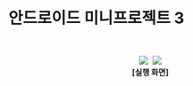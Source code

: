 # 안드로이드 미니프로젝트 3

<br>
<p align="center">
  <img src="readmeImage/img1.gif">
  <img src="readmeImage/img2.gif">
  <br>
  <b>[실행 화면]</b>
</p>
<br>
